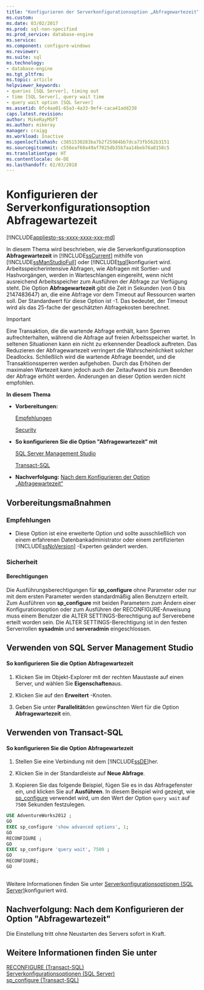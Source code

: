 ```yaml
---
title: "Konfigurieren der Serverkonfigurationsoption „Abfragewartezeit“ | Microsoft-Dokumentation"
ms.custom: 
ms.date: 03/02/2017
ms.prod: sql-non-specified
ms.prod_service: database-engine
ms.service: 
ms.component: configure-windows
ms.reviewer: 
ms.suite: sql
ms.technology:
- database-engine
ms.tgt_pltfrm: 
ms.topic: article
helpviewer_keywords:
- queries [SQL Server], timing out
- time [SQL Server], query wait time
- query wait option [SQL Server]
ms.assetid: 0fc4aa01-65a3-4a33-9ef4-caca41add238
caps.latest.revision: 
author: MikeRayMSFT
ms.author: mikeray
manager: craigg
ms.workload: Inactive
ms.openlocfilehash: c3851530283ba7b2f25984bb7dca73fb562b3151
ms.sourcegitcommit: c556eaf60a49af7025db35b7aa14beb76a8158c5
ms.translationtype: HT
ms.contentlocale: de-DE
ms.lasthandoff: 02/03/2018
---
```

# <a name="configure-the-query-wait-server-configuration-option"></a>Konfigurieren der Serverkonfigurationsoption Abfragewartezeit
[!INCLUDE[appliesto-ss-xxxx-xxxx-xxx-md](../../includes/appliesto-ss-xxxx-xxxx-xxx-md.md)]

  In diesem Thema wird beschrieben, wie die Serverkonfigurationsoption **Abfragewartezeit** in [!INCLUDE[ssCurrent](../../includes/sscurrent-md.md)] mithilfe von [!INCLUDE[ssManStudioFull](../../includes/ssmanstudiofull-md.md)] oder [!INCLUDE[tsql](../../includes/tsql-md.md)]konfiguriert wird. Arbeitsspeicherintensive Abfragen, wie Abfragen mit Sortier- und Hashvorgängen, werden in Warteschlangen eingereiht, wenn nicht ausreichend Arbeitsspeicher zum Ausführen der Abfrage zur Verfügung steht. Die Option **Abfragewartezeit** gibt die Zeit in Sekunden (von 0 bis 2147483647) an, die eine Abfrage vor dem Timeout auf Ressourcen warten soll. Der Standardwert für diese Option ist -1. Das bedeutet, der Timeout wird als das 25-fache der geschätzten Abfragekosten berechnet.  
  
> [!IMPORTANT]  
>  Eine Transaktion, die die wartende Abfrage enthält, kann Sperren aufrechterhalten, während die Abfrage auf freien Arbeitsspeicher wartet. In seltenen Situationen kann ein nicht zu erkennender Deadlock auftreten. Das Reduzieren der Abfragewartezeit verringert die Wahrscheinlichkeit solcher Deadlocks. Schließlich wird die wartende Abfrage beendet, und die Transaktionssperren werden aufgehoben. Durch das Erhöhen der maximalen Wartezeit kann jedoch auch der Zeitaufwand bis zum Beenden der Abfrage erhöht werden. Änderungen an dieser Option werden nicht empfohlen.  
  
 **In diesem Thema**  
  
-   **Vorbereitungen:**  
  
     [Empfehlungen](#Recommendations)  
  
     [Security](#Security)  
  
-   **So konfigurieren Sie die Option "Abfragewartezeit" mit**  
  
     [SQL Server Management Studio](#SSMSProcedure)  
  
     [Transact-SQL](#TsqlProcedure)  
  
-   **Nachverfolgung:**  [Nach dem Konfigurieren der Option „Abfragewartezeit“](#FollowUp)  
  
##  <a name="BeforeYouBegin"></a> Vorbereitungsmaßnahmen  
  
###  <a name="Recommendations"></a> Empfehlungen  
  
-   Diese Option ist eine erweiterte Option und sollte ausschließlich von einem erfahrenen Datenbankadministrator oder einem zertifizierten [!INCLUDE[ssNoVersion](../../includes/ssnoversion-md.md)] -Experten geändert werden.  
  
###  <a name="Security"></a> Sicherheit  
  
####  <a name="Permissions"></a> Berechtigungen  
 Die Ausführungsberechtigungen für **sp_configure** ohne Parameter oder nur mit dem ersten Parameter werden standardmäßig allen Benutzern erteilt. Zum Ausführen von **sp_configure** mit beiden Parametern zum Ändern einer Konfigurationsoption oder zum Ausführen der RECONFIGURE-Anweisung muss einem Benutzer die ALTER SETTINGS-Berechtigung auf Serverebene erteilt worden sein. Die ALTER SETTINGS-Berechtigung ist in den festen Serverrollen **sysadmin** und **serveradmin** eingeschlossen.  
  
##  <a name="SSMSProcedure"></a> Verwenden von SQL Server Management Studio  
  
#### <a name="to-configure-the-query-wait-option"></a>So konfigurieren Sie die Option Abfragewartezeit  
  
1.  Klicken Sie im Objekt-Explorer mit der rechten Maustaste auf einen Server, und wählen Sie **Eigenschaften**aus.  
  
2.  Klicken Sie auf den **Erweitert** -Knoten.  
  
3.  Geben Sie unter **Parallelität**den gewünschten Wert für die Option **Abfragewartezeit** ein.  
  
##  <a name="TsqlProcedure"></a> Verwenden von Transact-SQL  
  
#### <a name="to-configure-the-query-wait-option"></a>So konfigurieren Sie die Option Abfragewartezeit  
  
1.  Stellen Sie eine Verbindung mit dem [!INCLUDE[ssDE](../../includes/ssde-md.md)]her.  
  
2.  Klicken Sie in der Standardleiste auf **Neue Abfrage**.  
  
3.  Kopieren Sie das folgende Beispiel, fügen Sie es in das Abfragefenster ein, und klicken Sie auf **Ausführen**. In diesem Beispiel wird gezeigt, wie [sp_configure](../../relational-databases/system-stored-procedures/sp-configure-transact-sql.md) verwendet wird, um den Wert der Option `query wait` auf `7500` Sekunden festzulegen.  
  
```sql  
USE AdventureWorks2012 ;  
GO  
EXEC sp_configure 'show advanced options', 1;  
GO  
RECONFIGURE ;  
GO  
EXEC sp_configure 'query wait', 7500 ;  
GO  
RECONFIGURE;  
GO  
  
```  
  
 Weitere Informationen finden Sie unter [Serverkonfigurationsoptionen &#40;SQL Server&#41;](../../database-engine/configure-windows/server-configuration-options-sql-server.md)konfiguriert wird.  
  
##  <a name="FollowUp"></a> Nachverfolgung: Nach dem Konfigurieren der Option "Abfragewartezeit"  
 Die Einstellung tritt ohne Neustarten des Servers sofort in Kraft.  
  
## <a name="see-also"></a>Weitere Informationen finden Sie unter  
 [RECONFIGURE &#40;Transact-SQL&#41;](../../t-sql/language-elements/reconfigure-transact-sql.md)   
 [Serverkonfigurationsoptionen &#40;SQL Server&#41;](../../database-engine/configure-windows/server-configuration-options-sql-server.md)   
 [sp_configure &#40;Transact-SQL&#41;](../../relational-databases/system-stored-procedures/sp-configure-transact-sql.md)  
  
  
